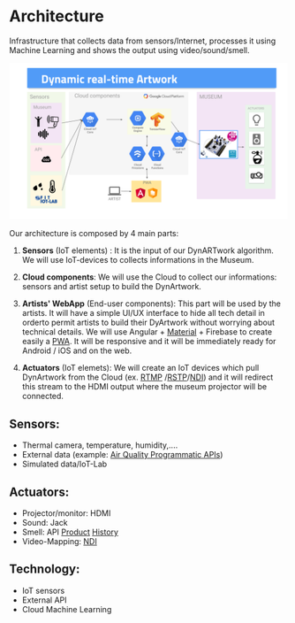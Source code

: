# Architecture
Infrastructure that collects data from sensors/Internet, processes it using Machine Learning and shows the output using video/sound/smell.

![](assets/architecture.svg)



Our architecture is composed by 4 main parts:
1. **Sensors** (IoT elements) : It is the input of our DynARTwork algorithm. We will use IoT-devices to collects informations in the Museum.
2. **Cloud components**: We will use the Cloud to collect our informations: sensors and artist setup to build the DynArtwork.
3. **Artists' WebApp** (End-user components): This part will be used by the artists. It will have a simple UI/UX interface to hide all tech detail in orderto permit artists to build their DyArtwork without worrying about technical details.
We will use Angular + [Material](https://material.angular.io/) + Firebase to create easily a [PWA](https://web.dev/progressive-web-apps/). It will be responsive and it will be immediately ready for Android / iOS and on the web.

4. **Actuators** (IoT elemets): We will create an IoT devices which pull DynArtwork from the Cloud (ex. [RTMP](https://en.wikipedia.org/wiki/Real-Time_Messaging_Protocol) /[RSTP](https://en.wikipedia.org/wiki/Real_Time_Streaming_Protocol)/[NDI](https://en.wikipedia.org/wiki/Network_Device_Interface)) and it will redirect this stream to the HDMI output where the museum projector will be connected.


## Sensors:
- Thermal camera, temperature, humidity,....
- External data (example: [Air Quality Programmatic APIs](https://aqicn.org/api/))
- Simulated data/IoT-Lab

## Actuators:
- Projector/monitor: HDMI
- Sound: Jack
- Smell: API [Product](http://www.emhealia.com/em-station/) [History](https://www.linkedin.com/pulse/da-zero-prodotto-francesco-colasante/) 
- Video-Mapping: [NDI](https://en.wikipedia.org/wiki/Network_Device_Interface)


## Technology:
- IoT sensors
- External API
- Cloud Machine Learning

